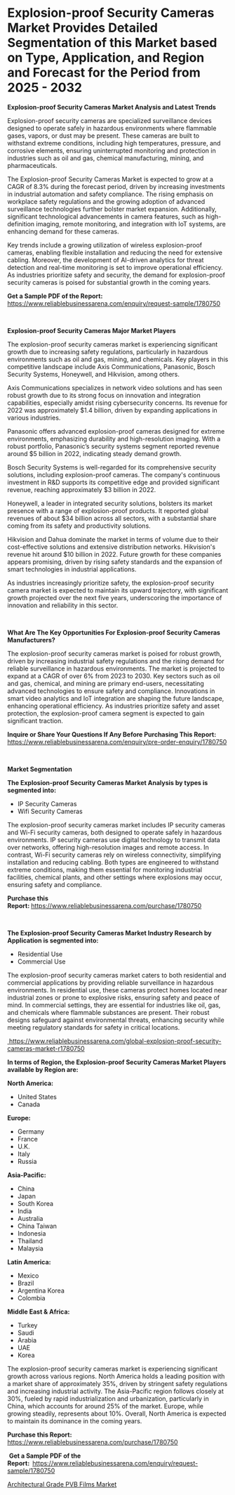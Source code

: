 <p><h1>Explosion-proof Security Cameras Market Provides Detailed Segmentation of this Market based on Type, Application, and Region and Forecast for the Period from 2025 - 2032</h1></p><p><strong>Explosion-proof Security Cameras Market Analysis and Latest Trends</strong></p>
<p><p>Explosion-proof security cameras are specialized surveillance devices designed to operate safely in hazardous environments where flammable gases, vapors, or dust may be present. These cameras are built to withstand extreme conditions, including high temperatures, pressure, and corrosive elements, ensuring uninterrupted monitoring and protection in industries such as oil and gas, chemical manufacturing, mining, and pharmaceuticals.</p><p>The Explosion-proof Security Cameras Market is expected to grow at a CAGR of 8.3% during the forecast period, driven by increasing investments in industrial automation and safety compliance. The rising emphasis on workplace safety regulations and the growing adoption of advanced surveillance technologies further bolster market expansion. Additionally, significant technological advancements in camera features, such as high-definition imaging, remote monitoring, and integration with IoT systems, are enhancing demand for these cameras.</p><p>Key trends include a growing utilization of wireless explosion-proof cameras, enabling flexible installation and reducing the need for extensive cabling. Moreover, the development of AI-driven analytics for threat detection and real-time monitoring is set to improve operational efficiency. As industries prioritize safety and security, the demand for explosion-proof security cameras is poised for substantial growth in the coming years.</p></p>
<p><strong>Get a Sample PDF of the Report:&nbsp;</strong> <a href="https://www.reliablebusinessarena.com/enquiry/request-sample/1780750?utm_campaign=2793&utm_medium=2&utm_source=Github&utm_content=ia&utm_term=25032025&utm_id=explosion-proof-security-cameras">https://www.reliablebusinessarena.com/enquiry/request-sample/1780750</a></p>
<p>&nbsp;</p>
<p><strong>Explosion-proof Security Cameras Major Market Players</strong></p>
<p><p>The explosion-proof security cameras market is experiencing significant growth due to increasing safety regulations, particularly in hazardous environments such as oil and gas, mining, and chemicals. Key players in this competitive landscape include Axis Communications, Panasonic, Bosch Security Systems, Honeywell, and Hikvision, among others.</p><p>Axis Communications specializes in network video solutions and has seen robust growth due to its strong focus on innovation and integration capabilities, especially amidst rising cybersecurity concerns. Its revenue for 2022 was approximately $1.4 billion, driven by expanding applications in various industries.</p><p>Panasonic offers advanced explosion-proof cameras designed for extreme environments, emphasizing durability and high-resolution imaging. With a robust portfolio, Panasonic’s security systems segment reported revenue around $5 billion in 2022, indicating steady demand growth.</p><p>Bosch Security Systems is well-regarded for its comprehensive security solutions, including explosion-proof cameras. The company's continuous investment in R&D supports its competitive edge and provided significant revenue, reaching approximately $3 billion in 2022.</p><p>Honeywell, a leader in integrated security solutions, bolsters its market presence with a range of explosion-proof products. It reported global revenues of about $34 billion across all sectors, with a substantial share coming from its safety and productivity solutions.</p><p>Hikvision and Dahua dominate the market in terms of volume due to their cost-effective solutions and extensive distribution networks. Hikvision's revenue hit around $10 billion in 2022. Future growth for these companies appears promising, driven by rising safety standards and the expansion of smart technologies in industrial applications.</p><p>As industries increasingly prioritize safety, the explosion-proof security camera market is expected to maintain its upward trajectory, with significant growth projected over the next five years, underscoring the importance of innovation and reliability in this sector.</p></p>
<p>&nbsp;</p>
<p><strong>What Are The Key Opportunities For Explosion-proof Security Cameras Manufacturers?</strong></p>
<p><p>The explosion-proof security cameras market is poised for robust growth, driven by increasing industrial safety regulations and the rising demand for reliable surveillance in hazardous environments. The market is projected to expand at a CAGR of over 6% from 2023 to 2030. Key sectors such as oil and gas, chemical, and mining are primary end-users, necessitating advanced technologies to ensure safety and compliance. Innovations in smart video analytics and IoT integration are shaping the future landscape, enhancing operational efficiency. As industries prioritize safety and asset protection, the explosion-proof camera segment is expected to gain significant traction.</p></p>
<p><strong>Inquire or Share Your Questions If Any Before Purchasing This Report:</strong> <a href="https://www.reliablebusinessarena.com/enquiry/pre-order-enquiry/1780750?utm_campaign=2793&utm_medium=2&utm_source=Github&utm_content=ia&utm_term=25032025&utm_id=explosion-proof-security-cameras">https://www.reliablebusinessarena.com/enquiry/pre-order-enquiry/1780750</a></p>
<p>&nbsp;</p>
<p><strong>Market Segmentation</strong></p>
<p><strong>The Explosion-proof Security Cameras Market Analysis by types is segmented into:</strong></p>
<p><ul><li>IP Security Cameras</li><li>Wifi Security Cameras</li></ul></p>
<p><p>The explosion-proof security cameras market includes IP security cameras and Wi-Fi security cameras, both designed to operate safely in hazardous environments. IP security cameras use digital technology to transmit data over networks, offering high-resolution images and remote access. In contrast, Wi-Fi security cameras rely on wireless connectivity, simplifying installation and reducing cabling. Both types are engineered to withstand extreme conditions, making them essential for monitoring industrial facilities, chemical plants, and other settings where explosions may occur, ensuring safety and compliance.</p></p>
<p><strong>Purchase this Report:&nbsp;</strong><a href="https://www.reliablebusinessarena.com/purchase/1780750?utm_campaign=2793&utm_medium=2&utm_source=Github&utm_content=ia&utm_term=25032025&utm_id=explosion-proof-security-cameras">https://www.reliablebusinessarena.com/purchase/1780750</a></p>
<p>&nbsp;</p>
<p><strong>The Explosion-proof Security Cameras Market Industry Research by Application is segmented into:</strong></p>
<p><ul><li>Residential Use</li><li>Commercial Use</li></ul></p>
<p><p>The explosion-proof security cameras market caters to both residential and commercial applications by providing reliable surveillance in hazardous environments. In residential use, these cameras protect homes located near industrial zones or prone to explosive risks, ensuring safety and peace of mind. In commercial settings, they are essential for industries like oil, gas, and chemicals where flammable substances are present. Their robust designs safeguard against environmental threats, enhancing security while meeting regulatory standards for safety in critical locations.</p></p>
<p><a href="https://www.reliablebusinessarena.com/global-explosion-proof-security-cameras-market-r1780750?utm_campaign=2793&utm_medium=2&utm_source=Github&utm_content=ia&utm_term=25032025&utm_id=explosion-proof-security-cameras">&nbsp;https://www.reliablebusinessarena.com/global-explosion-proof-security-cameras-market-r1780750</a></p>
<p><strong>In terms of Region, the Explosion-proof Security Cameras Market Players available by Region are:</strong></p>
<p>
    <p> <strong> North America: </strong>
        <ul>
            <li>United States</li>
            <li>Canada</li>
        </ul>
        </p> 
    <p> <strong> Europe: </strong>
        <ul>
            <li>Germany</li>
            <li>France</li>
            <li>U.K.</li>
            <li>Italy</li>
            <li>Russia</li>
        </ul>
        </p> 
    <p> <strong> Asia-Pacific: </strong>
        <ul>
            <li>China</li>
            <li>Japan</li>
            <li>South Korea</li>
            <li>India</li>
            <li>Australia</li>
            <li>China Taiwan</li>
            <li>Indonesia</li>
            <li>Thailand</li>
            <li>Malaysia</li>
        </ul>
        </p> 
    <p> <strong> Latin America: </strong>
        <ul>
            <li>Mexico</li>
            <li>Brazil</li>
            <li>Argentina Korea</li>
            <li>Colombia</li>
        </ul>
        </p> 
    <p> <strong> Middle East & Africa: </strong>
        <ul>
            <li>Turkey</li>
            <li>Saudi</li>
            <li>Arabia</li>
            <li>UAE</li>
            <li>Korea</li>
        </ul>
    </p>
    </p>
<p><p>The explosion-proof security cameras market is experiencing significant growth across various regions. North America holds a leading position with a market share of approximately 35%, driven by stringent safety regulations and increasing industrial activity. The Asia-Pacific region follows closely at 30%, fueled by rapid industrialization and urbanization, particularly in China, which accounts for around 25% of the market. Europe, while growing steadily, represents about 10%. Overall, North America is expected to maintain its dominance in the coming years.</p></p>
<p><strong>Purchase this Report: </strong><a href="https://www.reliablebusinessarena.com/purchase/1780750?utm_campaign=2793&utm_medium=2&utm_source=Github&utm_content=ia&utm_term=25032025&utm_id=explosion-proof-security-cameras">https://www.reliablebusinessarena.com/purchase/1780750</a></p>
<p>&nbsp;<strong>Get a Sample PDF of the Report:&nbsp;&nbsp;</strong><a href="https://www.reliablebusinessarena.com/enquiry/request-sample/1780750?utm_campaign=2793&utm_medium=2&utm_source=Github&utm_content=ia&utm_term=25032025&utm_id=explosion-proof-security-cameras">https://www.reliablebusinessarena.com/enquiry/request-sample/1780750</a></p>
<p><strong></strong></p>
<p><p><a href="https://github.com/berbelsagwan/Market-Research-Report-List-1/blob/main/architectural-grade-pvb-films-market.md?utm_campaign=2793&utm_medium=2&utm_source=Github&utm_content=ia&utm_term=25032025&utm_id=explosion-proof-security-cameras">Architectural Grade PVB Films Market</a></p></p>